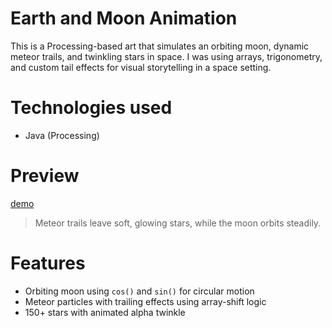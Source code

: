 # Earth and Moon Animation

This is a Processing-based art that simulates an orbiting moon, dynamic meteor trails, and twinkling stars in space. I was using arrays, trigonometry, and custom tail effects for visual storytelling in a space setting. 


# Technologies used 
- Java (Processing)


# Preview
[demo](./demo.gif)

> Meteor trails leave soft, glowing stars, while the moon orbits steadily.


# Features

- Orbiting moon using `cos()` and `sin()` for circular motion
- Meteor particles with trailing effects using array-shift logic
- 150+ stars with animated alpha twinkle



